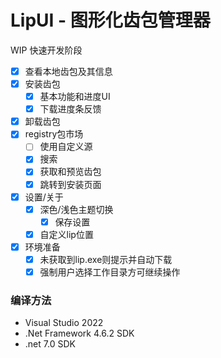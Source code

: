 # LipUI - 图形化齿包管理器
WIP
快速开发阶段

- [x] 查看本地齿包及其信息
- [x] 安装齿包
  - [x] 基本功能和进度UI
  - [x] 下载进度条反馈
- [x] 卸载齿包
- [x] registry包市场
  - [ ] 使用自定义源
  - [x] 搜索
  - [x] 获取和预览齿包
  - [x] 跳转到安装页面 
- [x] 设置/关于
  - [x] 深色/浅色主题切换
    - [x] 保存设置
  - [x] 自定义lip位置
- [x] 环境准备
  - [x] 未获取到lip.exe则提示并自动下载
  - [x] 强制用户选择工作目录方可继续操作

### 编译方法
- Visual Studio 2022
- .Net Framework 4.6.2 SDK
- .net 7.0 SDK
